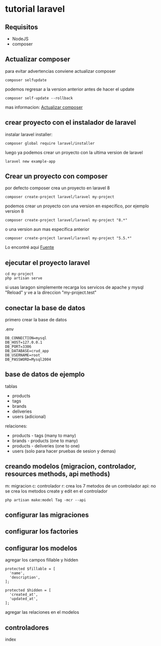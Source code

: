 # tutorial laravel

## Requisitos
* NodeJS
* composer

## Actualizar composer
para evitar advertencias conviene actualizar composer
```
composer selfupdate
```

podemos regresar a la version anterior antes de hacer el update
```
composer self-update --rollback
```

mas informacion: [Actualizar composer](https://stackoverflow.com/questions/64597051/how-to-downgrade-or-install-a-specific-version-of-composer)

## crear proyecto con el instalador de laravel
instalar laravel installer:
```
composer global require laravel/installer
```

luego ya podemos crear un proyecto con la ultima version de laravel
```
laravel new example-app
```

## Crear un proyecto con composer
por defecto composer crea un proyecto en laravel 8
```
composer create-project laravel/laravel my-project
```

podemos crear un proyecto con una version en especifico, por ejemplo version 8
```
composer create-project laravel/laravel my-project "8.*"
```

o una version aun mas especifica anterior
```
composer create-project laravel/laravel my-project "5.5.*"
```

Lo encontré aqui [Fuente](https://cirelramos.blogspot.com/2016/11/laravel-crear-proyecto-en-version.html)

## ejecutar el proyecto laravel
```
cd my-project
php artisan serve
```

si usas laragon simplemente recarga los servicos de apache y mysql "Reload" y ve a la direccion "my-project.test"

## conectar la base de datos
primero crear la base de datos

.env
```
DB_CONNECTION=mysql
DB_HOST=127.0.0.1
DB_PORT=3306
DB_DATABASE=crud_app
DB_USERNAME=root
DB_PASSWORD=Mysql2004
```

## base de datos de ejemplo
tablas
* products
* tags
* brands
* deliveries
* users (adicional)

relaciones:
* products - tags (many to many)
* brands - products (one to many)
* products - deliveries (one to one)
* users (solo para hacer pruebas de sesion y demas)

## creando modelos (migracion, controlador, resources methods, api methods)
m: migracion
c: controlador
r: crea los 7 metodos de un controlador
api: no se crea los metodos create y edit en el controlador
```
php artisan make:model Tag -mcr --api
```

## configurar las migraciones

## configurar los factories

## configurar los modelos
agregar los campos fillable y hidden
```
protected $fillable = [
  'name',
  'description',
];

protected $hidden = [
  'created_at',
  'updated_at',
];
```

agregar las relaciones en el modelos

## controladores
index



